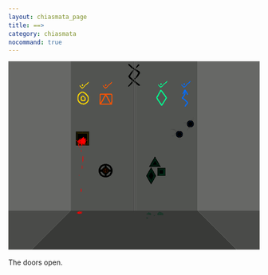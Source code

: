 ```yaml
---
layout: chiasmata_page
title: ==>
category: chiasmata
nocommand: true
---
```


![54](/chiasmata/images/narrative/051.gif)

The doors open.